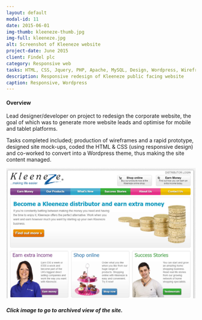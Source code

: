 ```yaml
---
layout: default
modal-id: 11
date: 2015-06-01
img-thumb: kleeneze-thumb.jpg
img-full: kleeneze.jpg
alt: Screenshot of Kleeneze website
project-date: June 2015
client: Findel plc
category: Responsive web
tasks: HTML, CSS, Jquery, PHP, Apache, MySQL, Design, Wordpress, Wireframes
description: Responsive redesign of Kleeneze public facing website
caption: Responsive, Wordpress
---
```


#### Overview

Lead designer/developer on project to redesign the corporate website, the goal of which was to generate more website leads and optimise for mobile and tablet platforms. 

Tasks completed included; production of wireframes and a rapid prototype, designed site mock-ups, coded the HTML & CSS (using responsive design) and co-worked to convert into a Wordpress theme, thus making the site content managed. 
<div class="no-margin"><a href="http://web.archive.org/web/20120304083924/http://www.kleeneze.co.uk/
"><img src="/img/kleeneze-full.jpg" alt="Kleeneze website screenshot" /></a></div>

##### Click image to go to archived view of the site.






